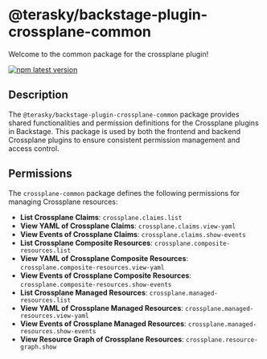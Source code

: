 # @terasky/backstage-plugin-crossplane-common

Welcome to the common package for the crossplane plugin!

[![npm latest version](https://img.shields.io/npm/v/@terasky/backstage-plugin-crossplane-common/latest.svg)](https://www.npmjs.com/package/@terasky/backstage-plugin-crossplane-common)

## Description

The `@terasky/backstage-plugin-crossplane-common` package provides shared functionalities and permission definitions for the Crossplane plugins in Backstage. This package is used by both the frontend and backend Crossplane plugins to ensure consistent permission management and access control.

## Permissions

The `crossplane-common` package defines the following permissions for managing Crossplane resources:

- **List Crossplane Claims**: `crossplane.claims.list`
- **View YAML of Crossplane Claims**: `crossplane.claims.view-yaml`
- **View Events of Crossplane Claims**: `crossplane.claims.show-events`
- **List Crossplane Composite Resources**: `crossplane.composite-resources.list`
- **View YAML of Crossplane Composite Resources**: `crossplane.composite-resources.view-yaml`
- **View Events of Crossplane Composite Resources**: `crossplane.composite-resources.show-events`
- **List Crossplane Managed Resources**: `crossplane.managed-resources.list`
- **View YAML of Crossplane Managed Resources**: `crossplane.managed-resources.view-yaml`
- **View Events of Crossplane Managed Resources**: `crossplane.managed-resources.show-events`
- **View Resource Graph of Crossplane Resources**: `crossplane.resource-graph.show`
